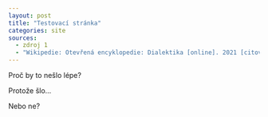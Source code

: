 ```yaml
---
layout: post
title: "Testovací stránka"
categories: site
sources:
  - zdroj 1
  - "Wikipedie: Otevřená encyklopedie: Dialektika [online]. 2021 [citováno 30. 01. 2022]. Dostupný online: (https://cs.wikipedia.org/w/index.php?title=Dialektika&oldid=20561687>)"
---
```


Proč by to nešlo lépe?

<!-- more -->

Protože šlo...

Nebo ne?
